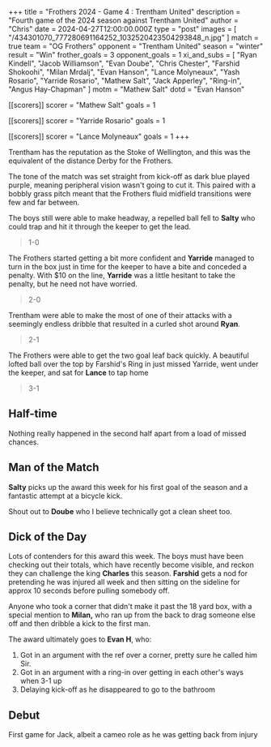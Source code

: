 +++
title = "Frothers 2024 - Game 4 : Trentham United"
description = "Fourth game of the 2024 season against Trentham United"
author = "Chris"
date = 2024-04-27T12:00:00.000Z
type = "post"
images = [ "/434301070_777280691164252_1032520423504293848_n.jpg" ]
match = true
team = "OG Frothers"
opponent = "Trentham United"
season = "winter"
result = "Win"
frother_goals = 3
opponent_goals = 1
xi_and_subs = [
  "Ryan Kindell",
  "Jacob Williamson",
  "Evan Doube",
  "Chris Chester",
  "Farshid Shokoohi",
  "Milan Mrdalj",
  "Evan Hanson",
  "Lance Molyneaux",
  "Yash Rosario",
  "Yarride Rosario",
  "Mathew Salt",
  "Jack Apperley",
  "Ring-in",
  "Angus Hay-Chapman"
]
motm = "Mathew Salt"
dotd = "Evan Hanson"

[[scorers]]
scorer = "Mathew Salt"
goals = 1

[[scorers]]
scorer = "Yarride Rosario"
goals = 1

[[scorers]]
scorer = "Lance Molyneaux"
goals = 1
+++

Trentham has the reputation as the Stoke of Wellington, and this was the equivalent of the distance Derby for the Frothers.

The tone of the match was set straight from kick-off as dark blue played purple, meaning peripheral vision wasn't going to cut it. This paired with a bobbly grass pitch meant that the Frothers fluid midfield transitions were few and far between.

The boys still were able to make headway, a repelled ball fell to **Salty** who could trap and hit it through the keeper to get the lead.

> 1-0

The Frothers started getting a bit more confident and **Yarride** managed to turn in the box just in time for the keeper to have a bite and conceded a penalty. With $10 on the line, **Yarride** was a little hesitant to take the penalty, but he need not have worried.

> 2-0

Trentham were able to make the most of one of their attacks with a seemingly endless dribble that resulted in a curled shot around **Ryan**.

> 2-1

The Frothers were able to get the two goal leaf back quickly. A beautiful lofted ball over the top by Farshid's Ring in just missed Yarride, went under the keeper, and sat for **Lance** to tap home

> 3-1

## Half-time

Nothing really happened in the second half apart from a load of missed chances.

## Man of the Match

**Salty** picks up the award this week for his first goal of the season and a fantastic attempt at a bicycle kick.

Shout out to **Doube** who I believe technically got a clean sheet too.

## Dick of the Day

Lots of contenders for this award this week. The boys must have been checking out their totals, which have recently become visible, and reckon they can challenge the king **Charles** this season. **Farshid** gets a nod for pretending he was injured all week and then sitting on the sideline for approx 10 seconds before pulling somebody off.

Anyone who took a corner that didn't make it past the 18 yard box, with a special mention to **Milan,** who ran up from the back to drag someone else off and then dribble a kick to the first man.

The award ultimately goes to **Evan H**, who:

1. Got in an argument with the ref over a corner, pretty sure he called him Sir.
2. Got in an argument with a ring-in over getting in each other's ways when 3-1 up
3. Delaying kick-off as he disappeared to go to the bathroom

## Debut

First game for Jack, albeit a cameo role as he was getting back from injury
